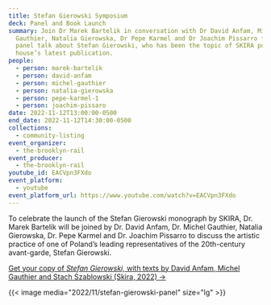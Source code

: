 ```yaml
---
title: Stefan Gierowski Symposium
deck: Panel and Book Launch
summary: Join Dr Marek Bartelik in conversation with Dr David Anfam, Michel
  Gauthier, Natalia Gierowska, Dr Pepe Karmel and Dr Joachim Pissarro for a
  panel talk about Stefan Gierowski, who has been the topic of SKIRA publishing
  house’s latest publication.
people:
  - person: marek-bartelik
  - person: david-anfam
  - person: michel-gauthier
  - person: natalia-gierowska
  - person: pepe-karmel-1
  - person: joachim-pissaro
date: 2022-11-12T13:00:00-0500
end_date: 2022-11-12T14:30:00-0500
collections:
  - community-listing
event_organizer:
  - the-brooklyn-rail
event_producer:
  - the-brooklyn-rail
youtube_id: EACVpn3FXdo
event_platform:
  - youtube
event_platform_url: https://www.youtube.com/watch?v=EACVpn3FXdo
---
```

To celebrate the launch of the Stefan Gierowski monograph by SKIRA, Dr. Marek Bartelik will be joined by Dr. David Anfam, Dr. Michel Gauthier, Natalia Gierowska, Dr. Pepe Karmel and Dr. Joachim Pissarro to discuss the artistic practice of one of Poland’s leading representatives of the 20th-century avant-garde, Stefan Gierowski.

[Get your copy of *Stefan Gierowski,* with texts by David Anfam, Michel Gauthier and Stach Szablowski (Skira, 2022) →](https://www.skira.net/en/books/stefan-gierowski/)

{{< image media="2022/11/stefan-gierowski-panel" size="lg" >}}
